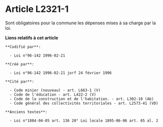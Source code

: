 # Article L2321-1

Sont obligatoires pour la commune les dépenses mises à sa charge par la loi.

**Liens relatifs à cet article**

	**Codifié par**:

	  - Loi n°96-142 1996-02-21

	**Créé par**:

	  - Loi n°96-142 1996-02-21 jorf 24 février 1996

	**Cité par**:

	  - Code minier (nouveau) - art. L663-1 (V)
	  - Code de l'éducation - art. L422-2 (V)
	  - Code de la construction et de l'habitation. - art. L302-10 (Ab)
	  - Code général des collectivités territoriales - art. L2573-41 (VD)

	**Anciens textes**:

	  - Loi n°1884-04-05 art. 136 20° Loi locale 1895-06-06 art. 65 al. 2
